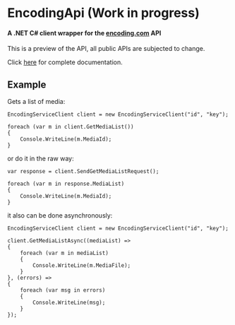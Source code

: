 # EncodingApi (Work in progress)
#### A .NET C# client wrapper for the [encoding.com](http://www.encoding.com/) API

This is a preview of the API, all public APIs are subjected to change.

Click [here](http://www.encoding.com/api/category/category/complete_api_documentation) for complete documentation.


## Example

Gets a list of media:

    EncodingServiceClient client = new EncodingServiceClient("id", "key");

    foreach (var m in client.GetMediaList())
    {
        Console.WriteLine(m.MediaId);
    }
    
or do it in the raw way:

    var response = client.SendGetMediaListRequest();
    
    foreach (var m in response.MediaList)
    {
        Console.WriteLine(m.MediaId);
    }

it also can be done asynchronously:

    EncodingServiceClient client = new EncodingServiceClient("id", "key");

    client.GetMediaListAsync((mediaList) =>
    {
        foreach (var m in mediaList)
        {
            Console.WriteLine(m.MediaFile);
        }
    }, (errors) =>
    {
        foreach (var msg in errors)
        {
            Console.WriteLine(msg);
        }
    });